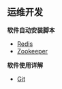 ## 运维开发

**软件自动安装脚本**
- [Redis](https://github.com/mrlapulga/DevOps/blob/master/redis/RedisREADME.md)
- [Zookeeper](https://github.com/mrlapulga/DevOps/blob/master/Zookeeper/ZookeeperREADME.md)

**软件使用详解**
- [Git](https://github.com/mrlapulga/DevOps/tree/master/Git/README.md)

